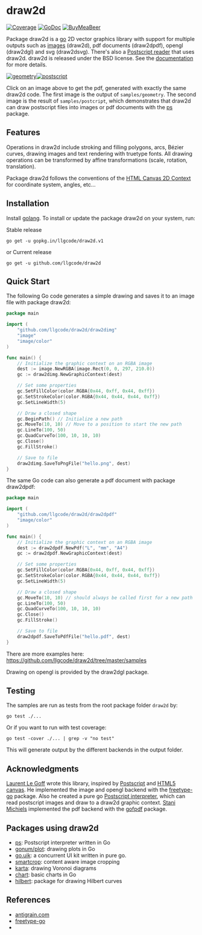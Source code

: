 draw2d
======
[![Coverage](http://gocover.io/_badge/github.com/llgcode/draw2d?0)](http://gocover.io/github.com/llgcode/draw2d)
[![GoDoc](https://godoc.org/github.com/llgcode/draw2d?status.svg)](https://godoc.org/github.com/llgcode/draw2d)
[![BuyMeaBeer](https://img.shields.io/badge/buy_me-a_beer-orange)](https://www.buymeacoffee.com/llgcoffee)

Package draw2d is a [go](http://golang.org) 2D vector graphics library with support for multiple outputs such as [images](http://golang.org/pkg/image) (draw2d), pdf documents (draw2dpdf), opengl (draw2dgl) and svg (draw2dsvg). 
There's also a [Postscript reader](https://github.com/llgcode/ps) that uses draw2d.
draw2d is released under the BSD license. 
See the [documentation](http://godoc.org/github.com/llgcode/draw2d) for more details.

[![geometry](https://raw.githubusercontent.com/llgcode/draw2d/master/output/samples/geometry.png)](https://raw.githubusercontent.com/llgcode/draw2d/master/resource/image/geometry.pdf)[![postscript](https://raw.githubusercontent.com/llgcode/draw2d/master/output/samples/postscript.png)](https://raw.githubusercontent.com/llgcode/draw2d/master/resource/image/postscript.pdf)

Click on an image above to get the pdf, generated with exactly the same draw2d code. The first image is the output of `samples/geometry`. The second image is the result of `samples/postcript`, which demonstrates that draw2d can draw postscript files into images or pdf documents with the [ps](https://github.com/llgcode/ps) package.

Features
--------

Operations in draw2d include stroking and filling polygons, arcs, Bézier curves, drawing images and text rendering with truetype fonts. All drawing operations can be transformed by affine transformations (scale, rotation, translation).

Package draw2d follows the conventions of the [HTML Canvas 2D Context](http://www.w3.org/TR/2dcontext/) for coordinate system, angles, etc...

Installation
------------

Install [golang](http://golang.org/doc/install). To install or update the package draw2d on your system, run:

Stable release
```
go get -u gopkg.in/llgcode/draw2d.v1
```

or Current release
```
go get -u github.com/llgcode/draw2d
```


Quick Start
-----------

The following Go code generates a simple drawing and saves it to an image file with package draw2d:

```go
package main

import (
	"github.com/llgcode/draw2d/draw2dimg"
	"image"
	"image/color"
)

func main() {
	// Initialize the graphic context on an RGBA image
	dest := image.NewRGBA(image.Rect(0, 0, 297, 210.0))
	gc := draw2dimg.NewGraphicContext(dest)

	// Set some properties
	gc.SetFillColor(color.RGBA{0x44, 0xff, 0x44, 0xff})
	gc.SetStrokeColor(color.RGBA{0x44, 0x44, 0x44, 0xff})
	gc.SetLineWidth(5)

	// Draw a closed shape
	gc.BeginPath() // Initialize a new path
	gc.MoveTo(10, 10) // Move to a position to start the new path
	gc.LineTo(100, 50)
	gc.QuadCurveTo(100, 10, 10, 10)
	gc.Close()
	gc.FillStroke()

	// Save to file
	draw2dimg.SaveToPngFile("hello.png", dest)
}
```

The same Go code can also generate a pdf document with package draw2dpdf:

```go
package main

import (
	"github.com/llgcode/draw2d/draw2dpdf"
	"image/color"
)

func main() {
	// Initialize the graphic context on an RGBA image
	dest := draw2dpdf.NewPdf("L", "mm", "A4")
	gc := draw2dpdf.NewGraphicContext(dest)

	// Set some properties
	gc.SetFillColor(color.RGBA{0x44, 0xff, 0x44, 0xff})
	gc.SetStrokeColor(color.RGBA{0x44, 0x44, 0x44, 0xff})
	gc.SetLineWidth(5)

	// Draw a closed shape
	gc.MoveTo(10, 10) // should always be called first for a new path
	gc.LineTo(100, 50)
	gc.QuadCurveTo(100, 10, 10, 10)
	gc.Close()
	gc.FillStroke()

	// Save to file
	draw2dpdf.SaveToPdfFile("hello.pdf", dest)
}
```

There are more examples here: https://github.com/llgcode/draw2d/tree/master/samples

Drawing on opengl is provided by the draw2dgl package.

Testing
-------

The samples are run as tests from the root package folder `draw2d` by:
```
go test ./...
```
Or if you want to run with test coverage:
```
go test -cover ./... | grep -v "no test"
```
This will generate output by the different backends in the output folder.

Acknowledgments
---------------

[Laurent Le Goff](https://github.com/llgcode) wrote this library, inspired by [Postscript](http://www.tailrecursive.org/postscript) and [HTML5 canvas](http://www.w3.org/TR/2dcontext/). He implemented the image and opengl backend with the [freetype-go](https://code.google.com/p/freetype-go/) package. Also he created a pure go [Postscript interpreter](https://github.com/llgcode/ps), which can read postscript images and draw to a draw2d graphic context. [Stani Michiels](https://github.com/stanim) implemented the pdf backend with the [gofpdf](https://github.com/jung-kurt/gofpdf) package.



Packages using draw2d
---------------------

 - [ps](https://github.com/llgcode/ps): Postscript interpreter written in Go
 - [gonum/plot](https://github.com/gonum/plot): drawing plots in Go
 - [go.uik](https://github.com/skelterjohn/go.uik): a concurrent UI kit written in pure go.
 - [smartcrop](https://github.com/muesli/smartcrop): content aware image cropping
 - [karta](https://github.com/peterhellberg/karta): drawing Voronoi diagrams
 - [chart](https://github.com/vdobler/chart): basic charts in Go
 - [hilbert](https://github.com/google/hilbert): package for drawing Hilbert curves

References
---------

 - [antigrain.com](http://www.antigrain.com)
 - [freetype-go](http://code.google.com/p/freetype-go)
 -
